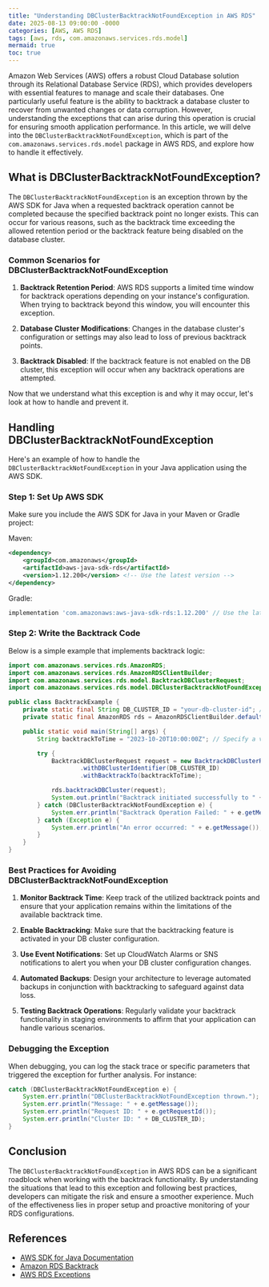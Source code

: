 ```yaml
---
title: "Understanding DBClusterBacktrackNotFoundException in AWS RDS"
date: 2025-08-13 09:00:00 -0000
categories: [AWS, AWS RDS]
tags: [aws, rds, com.amazonaws.services.rds.model]
mermaid: true
toc: true
---
```



Amazon Web Services (AWS) offers a robust Cloud Database solution through its Relational Database Service (RDS), which provides developers with essential features to manage and scale their databases. One particularly useful feature is the ability to backtrack a database cluster to recover from unwanted changes or data corruption. However, understanding the exceptions that can arise during this operation is crucial for ensuring smooth application performance. In this article, we will delve into the `DBClusterBacktrackNotFoundException`, which is part of the `com.amazonaws.services.rds.model` package in AWS RDS, and explore how to handle it effectively.

## What is DBClusterBacktrackNotFoundException?

The `DBClusterBacktrackNotFoundException` is an exception thrown by the AWS SDK for Java when a requested backtrack operation cannot be completed because the specified backtrack point no longer exists. This can occur for various reasons, such as the backtrack time exceeding the allowed retention period or the backtrack feature being disabled on the database cluster.

### Common Scenarios for DBClusterBacktrackNotFoundException

1. **Backtrack Retention Period**: AWS RDS supports a limited time window for backtrack operations depending on your instance's configuration. When trying to backtrack beyond this window, you will encounter this exception.

2. **Database Cluster Modifications**: Changes in the database cluster's configuration or settings may also lead to loss of previous backtrack points.

3. **Backtrack Disabled**: If the backtrack feature is not enabled on the DB cluster, this exception will occur when any backtrack operations are attempted.

Now that we understand what this exception is and why it may occur, let's look at how to handle and prevent it.

## Handling DBClusterBacktrackNotFoundException

Here's an example of how to handle the `DBClusterBacktrackNotFoundException` in your Java application using the AWS SDK.

### Step 1: Set Up AWS SDK

Make sure you include the AWS SDK for Java in your Maven or Gradle project:

Maven:
```xml
<dependency>
    <groupId>com.amazonaws</groupId>
    <artifactId>aws-java-sdk-rds</artifactId>
    <version>1.12.200</version> <!-- Use the latest version -->
</dependency>
```

Gradle:
```groovy
implementation 'com.amazonaws:aws-java-sdk-rds:1.12.200' // Use the latest version
```

### Step 2: Write the Backtrack Code

Below is a simple example that implements backtrack logic:

```java
import com.amazonaws.services.rds.AmazonRDS;
import com.amazonaws.services.rds.AmazonRDSClientBuilder;
import com.amazonaws.services.rds.model.BacktrackDBClusterRequest;
import com.amazonaws.services.rds.model.DBClusterBacktrackNotFoundException;

public class BacktrackExample {
    private static final String DB_CLUSTER_ID = "your-db-cluster-id"; // Replace with your cluster ID
    private static final AmazonRDS rds = AmazonRDSClientBuilder.defaultClient();

    public static void main(String[] args) {
        String backtrackToTime = "2023-10-20T10:00:00Z"; // Specify a valid timestamp

        try {
            BacktrackDBClusterRequest request = new BacktrackDBClusterRequest()
                    .withDBClusterIdentifier(DB_CLUSTER_ID)
                    .withBacktrackTo(backtrackToTime);

            rds.backtrackDBCluster(request);
            System.out.println("Backtrack initiated successfully to " + backtrackToTime);
        } catch (DBClusterBacktrackNotFoundException e) {
            System.err.println("Backtrack Operation Failed: " + e.getMessage());
        } catch (Exception e) {
            System.err.println("An error occurred: " + e.getMessage());
        }
    }
}
```

### Best Practices for Avoiding DBClusterBacktrackNotFoundException

1. **Monitor Backtrack Time**: Keep track of the utilized backtrack points and ensure that your application remains within the limitations of the available backtrack time.

2. **Enable Backtracking**: Make sure that the backtracking feature is activated in your DB cluster configuration.

3. **Use Event Notifications**: Set up CloudWatch Alarms or SNS notifications to alert you when your DB cluster configuration changes.

4. **Automated Backups**: Design your architecture to leverage automated backups in conjunction with backtracking to safeguard against data loss.

5. **Testing Backtrack Operations**: Regularly validate your backtrack functionality in staging environments to affirm that your application can handle various scenarios.

### Debugging the Exception

When debugging, you can log the stack trace or specific parameters that triggered the exception for further analysis. For instance:

```java
catch (DBClusterBacktrackNotFoundException e) {
    System.err.println("DBClusterBacktrackNotFoundException thrown.");
    System.err.println("Message: " + e.getMessage());
    System.err.println("Request ID: " + e.getRequestId());
    System.err.println("Cluster ID: " + DB_CLUSTER_ID);
}
```

## Conclusion

The `DBClusterBacktrackNotFoundException` in AWS RDS can be a significant roadblock when working with the backtrack functionality. By understanding the situations that lead to this exception and following best practices, developers can mitigate the risk and ensure a smoother experience. Much of the effectiveness lies in proper setup and proactive monitoring of your RDS configurations.

## References

- [AWS SDK for Java Documentation](https://docs.aws.amazon.com/sdk-for-java/index.html)
- [Amazon RDS Backtrack](https://docs.aws.amazon.com/AmazonRDS/latest/UserGuide/USER_Backtrack.html)
- [AWS RDS Exceptions](https://docs.aws.amazon.com/AmazonRDS/latest/APIReference/API_Error.html)